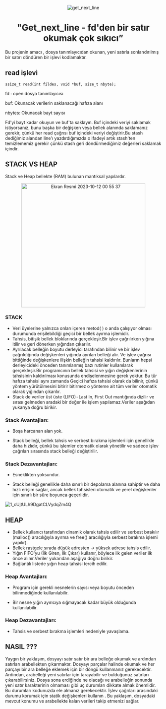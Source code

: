<div align="center">

![get_next_line](https://github.com/beyzabektas/42Cursus/assets/91256847/cfdf0b0b-2039-4bde-8b5a-9b83eb103ae0)


# "Get_next_line - fd'den bir satır okumak çok sıkıcı”
</div>

Bu projenin amacı , dosya tanımlayıcıdan okunan, yeni satırla sonlandırılmış bir satırı döndüren bir işlevi kodlamaktır.

## read işlevi
```
ssize_t read(int fildes, void *buf, size_t nbyte);
```
fd : open dosya tanımlayıcısı

buf: Okunacak verilerin saklanacağı hafıza alanı

nbytes: Okunacak bayt sayısı

Fd'yi bayt kadar okuyun ve buf'ta saklayın.
Buf içindeki veriyi saklamak istiyorsanız, bunu başka bir değişken veya bellek alanında saklamanız gerekir, çünkü her read çağrısı buf içindeki veriyi değiştirir.Bu stash dediğimiz alandan line'ı yazdırdığımızda o ifadeyi artık stash'ten temizlememiz gerekir çünkü stash geri döndürmediğimiz değerleri saklamak içindir.

## STACK VS HEAP
Stack ve Heap bellekte (RAM) bulunan mantıksal yapılardır.

<div align="center">
<img width="400" alt="Ekran Resmi 2023-10-12 00 55 37" src="https://github.com/beyzabektas/42Cursus/assets/91256847/baf4b986-96a0-464b-8c44-a4e67beca1bb">
</div>


### STACK
- Veri üyelerine yalnızca onları içeren metod( ) o anda çalışıyor olması durumunda erişilebildiği geçici bir bellek ayırma işlemidir.
- Tahsis, bitişik bellek bloklarında gerçekleşir.Bir işlev çağrılırken yığına itilir ve geri dönerken yığından çıkarılır.
- Ayrılacak belleğin boyutu derleyici tarafından bilinir ve bir işlev çağrıldığında değişkenleri yığında ayrılan belleği alır. Ve işlev çağrısı bittiğinde değişkenlere ilişkin belleğin tahsisi kaldırılır. Bunların hepsi derleyicideki önceden tanımlanmış bazı rutinler kullanılarak gerçekleşir.Bir programcının bellek tahsisi ve yığın değişkenlerinin tahsisinin kaldırılması konusunda endişelenmesine gerek yoktur. Bu tür hafıza tahsisi aynı zamanda Geçici hafıza tahsisi olarak da bilinir, çünkü yöntem yürütülmesini bitirir bitirmez o yönteme ait tüm veriler otomatik olarak yığından çıkarılır.
- Stack de veriler üst üste (LIFO) - Last In, First Out mantığında dizilir ve sırası gelmeden aradaki bir değer ile işlem yapılamaz.Veriler aşağıdan yukarıya doğru birikir.

### Stack Avantajları:

- Boşa harcanan alan yok.

- Stack belleği, bellek tahsis ve serbest bırakma işlemleri için genellikle daha hızlıdır, çünkü bu işlemler otomatik olarak yönetilir ve sadece işlev çağrıları sırasında stack belleği değiştirilir.

### Stack Dezavantajları:

- Esneklikten yoksundur.

- Stack belleği genellikle daha sınırlı bir depolama alanına sahiptir ve daha hızlı erişim sağlar, ancak bellek tahsisleri otomatik ve yerel değişkenler için sınırlı bir süre boyunca geçerlidir.

![1_cUjtULh9DgatCLVydqZm4Q](https://github.com/beyzabektas/42Cursus/assets/91256847/02198dd3-bc58-42b2-9a3a-ac10e4d484f7)


## HEAP
- Bellek kullanıcı tarafından dinamik olarak tahsis edilir ve serbest bırakılır (malloc() aracılığıyla ayırma ve free() aracılığıyla serbest bırakma işlemi yapılır).
- Bellek rastgele sırada düşük adresten → yüksek adrese tahsis edilir.
- Yığın FIFO'yu (İlk Giren, İlk Çıkar) kullanır, böylece ilk gelen veriler ilk önce alınır.Veriler yukarıdan aşağıya doğru birikir.
- Bağlantılı listede yığın heap tahsisi tercih edilir.

  
### Heap Avantajları:

- Program için gerekli nesnelerin sayısı veya boyutu önceden bilinmediğinde kullanılabilir.

- Bir nesne yığın ayırıcıya sığmayacak kadar büyük olduğunda kullanılabilir.

### Heap Dezavantajları:

- Tahsis ve serbest bırakma işlemleri nedeniyle yavaşlama.


## NASIL ???
Yaygın bir yaklaşım, dosyayı satır satır bir ara belleğe okumak ve ardından satırları arabellekten çıkarmaktır.
Dosyayı parçalar halinde okumak ve her parçayı bir ara belleğe eklemek için bir döngü kullanmanız gerekecektir. Ardından, arabelleği yeni satırlar için tarayabilir ve bulduğunuz satırları çıkarabilirsiniz.
Dosya sona erdiğinde ne olacağı ve arabelleğin sonunda yeni satır karakterinin olmaması gibi uç durumları dikkate almak önemlidir. Bu durumları kodunuzda ele almanız gerekecektir.
İşlev çağrıları arasındaki durumu korumak için statik değişkenleri kullanın . Bu yaklaşım, dosyadaki mevcut konumu ve arabellekte kalan verileri takip etmenizi sağlar.


